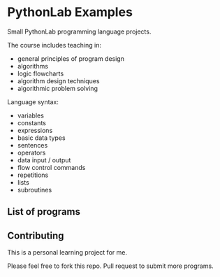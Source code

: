 # PythonLab Examples

Small PythonLab programming language projects.

The course includes teaching in:

* general principles of program design
* algorithms
* logic flowcharts
* algorithm design techniques
* algorithmic problem solving

Language syntax:

* variables
* constants
* expressions
* basic data types
* sentences
* operators
* data input / output
* flow control commands
* repetitions
* lists
* subroutines

## List of programs

## Contributing

This is a personal learning project for me.

Please feel free to fork this repo. Pull request to submit more programs.
